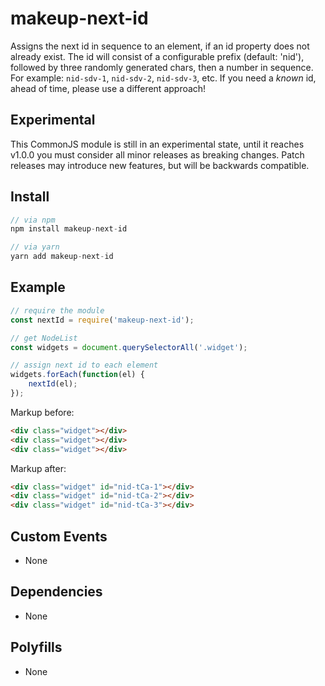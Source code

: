 # makeup-next-id

Assigns the next id in sequence to an element, if an id property does not already exist. The id will consist of a configurable prefix (default: 'nid'), followed by three randomly generated chars, then a number in sequence. For example: `nid-sdv-1`, `nid-sdv-2`, `nid-sdv-3`, etc. If you need a <em>known</em> id, ahead of time, please use a different approach!

## Experimental

This CommonJS module is still in an experimental state, until it reaches v1.0.0 you must consider all minor releases as breaking changes. Patch releases may introduce new features, but will be backwards compatible.

## Install

```js
// via npm
npm install makeup-next-id

// via yarn
yarn add makeup-next-id
```

## Example

```js
// require the module
const nextId = require('makeup-next-id');

// get NodeList
const widgets = document.querySelectorAll('.widget');

// assign next id to each element
widgets.forEach(function(el) {
    nextId(el);
});
```

Markup before:

```html
<div class="widget"></div>
<div class="widget"></div>
<div class="widget"></div>
```

Markup after:

```html
<div class="widget" id="nid-tCa-1"></div>
<div class="widget" id="nid-tCa-2"></div>
<div class="widget" id="nid-tCa-3"></div>
```

## Custom Events        

* None

## Dependencies

* None

## Polyfills

* None

